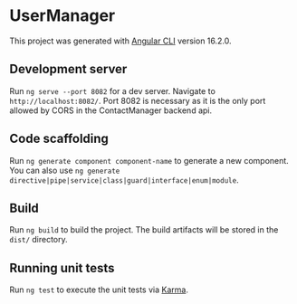 # UserManager

This project was generated with [Angular CLI](https://github.com/angular/angular-cli) version 16.2.0.

## Development server

Run `ng serve --port 8082` for a dev server. Navigate to `http://localhost:8082/`. Port 8082 is necessary as it is the only port allowed by CORS in the ContactManager backend api.

## Code scaffolding

Run `ng generate component component-name` to generate a new component. You can also use `ng generate directive|pipe|service|class|guard|interface|enum|module`.

## Build

Run `ng build` to build the project. The build artifacts will be stored in the `dist/` directory.

## Running unit tests

Run `ng test` to execute the unit tests via [Karma](https://karma-runner.github.io).